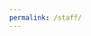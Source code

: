 ```yaml
---
permalink: /staff/
---
```


<html lang="en">
  <head>
    <meta charset="utf-8">
    <meta name="viewport" content="width=device-width, initial-scale=1">
    <meta name="robots" content="noindex, nofollow">
    <title>Password Protected Page</title>
    <style>
        html, body {
            margin: 0;
            width: 100%;
            height: 100%;
            font-family: Arial, Helvetica, sans-serif;
        }
        #dialogText {
            color: white;
            background-color: #333333;
        }
        
        #dialogWrap {
            position: absolute;
            top: 0;
            left: 0;
            width: 100%;
            height: 100%;
            display: table;
            background-color: #EEEEEE;
        }
        
        #dialogWrapCell {
            display: table-cell;
            text-align: center;
            vertical-align: middle;
        }
        
        #mainDialog {
            max-width: 400px;
            margin: 5px;
            border: solid #AAAAAA 1px;
            border-radius: 10px;
            box-shadow: 3px 3px 5px 3px #AAAAAA;
            margin-left: auto;
            margin-right: auto;
            background-color: #FFFFFF;
            overflow: hidden;
            text-align: left;
        }
        #mainDialog > * {
            padding: 10px 30px;
        }
        #passArea {
            padding: 20px 30px;
            background-color: white;
        }
        #passArea > * {
            margin: 5px auto;
        }
        #pass {
            width: 100%;
            height: 40px;
            font-size: 30px;
        }
        
        #messageWrapper {
            float: left;
            vertical-align: middle;
            line-height: 30px;
        }
        
        .notifyText {
            display: none;
        }
        
        #invalidPass {
            color: red;
        }
        
        #success {
            color: green;
        }
        
        #submitPass {
            font-size: 20px;
            border-radius: 5px;
            background-color: #E7E7E7;
            border: solid gray 1px;
            float: right;
            cursor: pointer;
        }
        #contentFrame {
            position: absolute;
            top: 0;
            left: 0;
            width: 100%;
            height: 100%;
        }
        #attribution {
            position: absolute;
            bottom: 0;
            left: 0;
            right: 0;
            text-align: center;
            padding: 10px;
            font-weight: bold;
            font-size: 0.8em;
        }
        #attribution, #attribution a {
            color: #999;
        }
        .error {
            display: none;
            color: red;
        }
    </style>
  </head>
  <body>
    <iframe id="contentFrame" frameBorder="0" allowfullscreen></iframe>
    <div id="dialogWrap">
        <div id="dialogWrapCell">
            <div id="mainDialog">
                <div id="dialogText">This page is password protected.</div>
                <div id="passArea">
                    <p id="passwordPrompt">Password</p>
                    <input id="pass" type="password" name="pass" autofocus>
                    <div>
                        <span id="messageWrapper">
                            <span id="invalidPass" class="error">Sorry, please try again.</span>
                            <span id="trycatcherror" class="error">Sorry, something went wrong.</span>
                            <span id="success" class="notifyText">Success!</span>
                            &nbsp;
                        </span>
                        <button id="submitPass" type="button">Submit</button>
                        <div style="clear: both;"></div>
                    </div>
                </div>
                <div id="securecontext" class="error">
                    <p>
                        Sorry, but password protection only works over a secure connection. Please load this page via HTTPS.
                    </p>
                </div>
                <div id="nocrypto" class="error">
                    <p>
                        Your web browser appears to be outdated. Please visit this page using a modern browser.
                    </p>
                </div>
            </div>
        </div>
    </div>
    <div id="attribution">
        Protected by <a href="https://www.maxlaumeister.com/pagecrypt/">PageCrypt</a>
    </div>
    <script>
    (function() {

        var pl = "/9teFprYNiNr7aqApTZisTlmhAZL/H012hslj/X7t7RqANoJGi9LLygJJ3u40b3yVn1Ub56C/bts0HPQu4tYvdFQlGXPZcQ8wui9vmldLbFnKkK9S2WItvmlgRcmw+NE5M4/QBgXSUha/NwOOHnq6Zv99nuu7rkiE7qDBOZi4FIFSOb4Npk90KRQV0o7vmviZfQiRMcB7NfnCcQT8NQ=";
        
        var submitPass = document.getElementById('submitPass');
        var passEl = document.getElementById('pass');
        var invalidPassEl = document.getElementById('invalidPass');
        var trycatcherror = document.getElementById('trycatcherror');
        var successEl = document.getElementById('success');
        var contentFrame = document.getElementById('contentFrame');
        
        // Sanity checks

        if (pl === "") {
            submitPass.disabled = true;
            passEl.disabled = true;
            alert("This page is meant to be used with the encryption tool. It doesn't work standalone.");
            return;
        }

        if (!isSecureContext) {
            document.querySelector("#passArea").style.display = "none";
            document.querySelector("#securecontext").style.display = "block";
            return;
        }

        if (!crypto.subtle) {
            document.querySelector("#passArea").style.display = "none";
            document.querySelector("#nocrypto").style.display = "block";
            return;
        }
        
        function str2ab(str) {
            var ustr = atob(str);
            var buf = new ArrayBuffer(ustr.length);
            var bufView = new Uint8Array(buf);
            for (var i=0, strLen=ustr.length; i < strLen; i++) {
                bufView[i] = ustr.charCodeAt(i);
            }
            return bufView;
        }

        async function deriveKey(salt, password) {
            const encoder = new TextEncoder()
            const baseKey = await crypto.subtle.importKey(
                'raw',
                encoder.encode(password),
                'PBKDF2',
                false,
                ['deriveKey'],
            )
            return await crypto.subtle.deriveKey(
                { name: 'PBKDF2', salt, iterations: 100000, hash: 'SHA-256' },
                baseKey,
                { name: 'AES-GCM', length: 256 },
                true,
                ['decrypt'],
            )
        }
        
        async function doSubmit(evt) {
            submitPass.disabled = true;
            passEl.disabled = true;

            let iv, ciphertext, key;
            
            try {
                var unencodedPl = str2ab(pl);

                const salt = unencodedPl.slice(0, 32)
                iv = unencodedPl.slice(32, 32 + 16)
                ciphertext = unencodedPl.slice(32 + 16)

                key = await deriveKey(salt, passEl.value);
            } catch (e) {
                trycatcherror.style.display = "inline";
                console.error(e);
                return;
            }

            try {
                const decryptedArray = new Uint8Array(
                    await crypto.subtle.decrypt({ name: 'AES-GCM', iv }, key, ciphertext)
                );

                let decrypted = new TextDecoder().decode(decryptedArray);

                if (decrypted === "") throw "No data returned";

                const basestr = '<base href="." target="_top">';
                const anchorfixstr = `
                    <script>
                        Array.from(document.links).forEach((anchor) => {
                            const href = anchor.getAttribute("href");
                            if (href.startsWith("#")) {
                                anchor.addEventListener("click", function(e) {
                                    e.preventDefault();
                                    const targetId = this.getAttribute("href").substring(1);
                                    const targetEl = document.getElementById(targetId);
                                    targetEl.scrollIntoView();
                                });
                            }
                        });
                    <\/script>
                `;
                
                // Set default iframe link targets to _top so all links break out of the iframe
                if (decrypted.includes("<head>")) decrypted = decrypted.replace("<head>", "<head>" + basestr);
                else if (decrypted.includes("<!DOCTYPE html>")) decrypted = decrypted.replace("<!DOCTYPE html>", "<!DOCTYPE html>" + basestr);
                else decrypted = basestr + decrypted;

                // Fix fragment links
                if (decrypted.includes("</body>")) decrypted = decrypted.replace("</body>", anchorfixstr + '</body>');
                else if (decrypted.includes("</html>")) decrypted = decrypted.replace("</html>", anchorfixstr + '</html>');
                else decrypted = decrypted + anchorfixstr;
                
                contentFrame.srcdoc = decrypted;
                
                successEl.style.display = "inline";
                setTimeout(function() {
                    dialogWrap.style.display = "none";
                }, 1000);
            } catch (e) {
                invalidPassEl.style.display = "inline";
                passEl.value = "";
                submitPass.disabled = false;
                passEl.disabled = false;
                console.error(e);
                return;
            }
        }
        
        submitPass.onclick = doSubmit;
        passEl.onkeypress = function(e){
            if (!e) e = window.event;
            var keyCode = e.keyCode || e.which;
            invalidPassEl.style.display = "none";
            if (keyCode == '13'){
              // Enter pressed
              doSubmit();
              return false;
            }
        }
    })();
    </script>
  </body>
</html>

